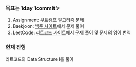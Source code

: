 ### 목표는 1day 1commit✨

1. Assignment: 부트캠프 알고리즘 문제
2. Baekjoon: [백준 사이트](https://www.acmicpc.net/step)에서 문제 풀이
3. LeetCode: [리트코드 사이트](https://leetcode.com/problemset/all/)에서 문제 풀이 및 문제의 영어 번역

### 현재 진행
리트코드의 Data Structure I를 풀이